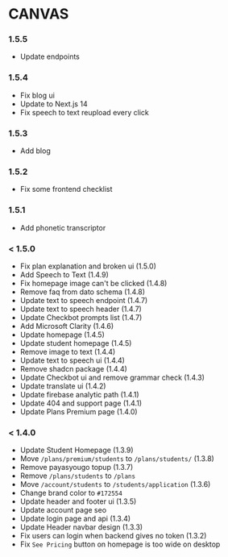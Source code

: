 # CANVAS

### 1.5.5

- Update endpoints

### 1.5.4

- Fix blog ui
- Update to Next.js 14
- Fix speech to text reupload every click

### 1.5.3

- Add blog

### 1.5.2

- Fix some frontend checklist

### 1.5.1

- Add phonetic transcriptor

### < 1.5.0

- Fix plan explanation and broken ui (1.5.0)
- Add Speech to Text (1.4.9)
- Fix homepage image can't be clicked (1.4.8)
- Remove faq from dato schema (1.4.8)
- Update text to speech endpoint (1.4.7)
- Update text to speech header (1.4.7)
- Update Checkbot prompts list (1.4.7)
- Add Microsoft Clarity (1.4.6)
- Update homepage (1.4.5)
- Update student homepage (1.4.5)
- Remove image to text (1.4.4)
- Update text to speech ui (1.4.4)
- Remove shadcn package (1.4.4)
- Update Checkbot ui and remove grammar check (1.4.3)
- Update translate ui (1.4.2)
- Update firebase analytic path (1.4.1)
- Update 404 and support page (1.4.1)
- Update Plans Premium page (1.4.0)

### < 1.4.0

- Update Student Homepage (1.3.9)
- Move `/plans/premium/students` to `/plans/students/` (1.3.8)
- Remove payasyougo topup (1.3.7)
- Remove `/plans/students` to `/plans`
- Move `/account/students` to `/students/application` (1.3.6)
- Change brand color to `#172554`
- Update header and footer ui (1.3.5)
- Update account page seo
- Update login page and api (1.3.4)
- Update Header navbar design (1.3.3)
- Fix users can login when backend gives no token (1.3.2)
- Fix `See Pricing` button on homepage is too wide on desktop
